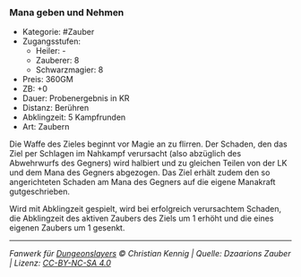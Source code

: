 ### Mana geben und Nehmen

- Kategorie: #Zauber
- Zugangsstufen:
  - Heiler: -
  - Zauberer: 8
  - Schwarzmagier: 8
- Preis: 360GM
- ZB: +0
- Dauer: Probenergebnis in KR
- Distanz: Berühren
- Abklingzeit: 5 Kampfrunden
- Art: Zaubern

Die Waffe des Zieles beginnt vor Magie an zu flirren. Der Schaden, den das Ziel per Schlagen im Nahkampf verursacht (also abzüglich des Abwehrwurfs des Gegners) wird halbiert und zu gleichen Teilen von der LK und dem Mana des Gegners abgezogen. Das Ziel erhält zudem den so angerichteten Schaden am Mana des Gegners auf die eigene Manakraft gutgeschrieben.

Wird mit Abklingzeit gespielt, wird bei erfolgreich verursachtem Schaden, die Abklingzeit des aktiven Zaubers des Ziels um 1 erhöht und die eines eigenen Zaubers um 1 gesenkt.

---

_Fanwerk für [Dungeonslayers](https://www.dungeonslayers.net/) © Christian Kennig | Quelle: Dzaarions Zauber | Lizenz: [CC-BY-NC-SA 4.0](https://creativecommons.org/licenses/by-nc-sa/4.0/deed.de)_
